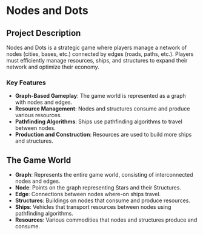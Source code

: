 # Nodes and Dots

## Project Description
Nodes and Dots is a strategic game where players manage a network of nodes (cities, bases, etc.) connected by edges (roads, paths, etc.). 
Players must efficiently manage resources, ships, and structures to expand their network and optimize their economy.

### Key Features
- **Graph-Based Gameplay**: The game world is represented as a graph with nodes and edges.
- **Resource Management**: Nodes and structures consume and produce various resources.
- **Pathfinding Algorithms**: Ships use pathfinding algorithms to travel between nodes.
- **Production and Construction**: Resources are used to build more ships and structures.

## The Game World
- **Graph**: Represents the entire game world, consisting of interconnected nodes and edges.
- **Node**: Points on the graph representing Stars and their Structures.
- **Edge**: Connections between nodes where-on ships travel.
- **Structures**: Buildings on nodes that consume and produce resources.
- **Ships**: Vehicles that transport resources between nodes using pathfinding algorithms.
- **Resources**: Various commodities that nodes and structures produce and consume.



